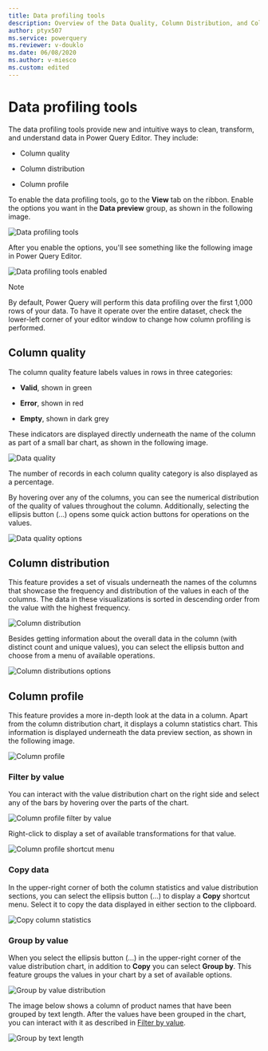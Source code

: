 ```yaml
---
title: Data profiling tools
description: Overview of the Data Quality, Column Distribution, and Column Profile features found inside the Power Query Editor
author: ptyx507
ms.service: powerquery
ms.reviewer: v-douklo
ms.date: 06/08/2020
ms.author: v-miesco
ms.custom: edited
---
```


# Data profiling tools

The data profiling tools provide new and intuitive ways to clean, transform, and understand data in Power Query Editor. They include:

* Column quality

* Column distribution

* Column profile

To enable the data profiling tools, go to the **View** tab on the ribbon. Enable the options you want in the **Data preview** group, as shown in the following image.<!--The image is a bit misleading, since it only shows **Show whitespace** enabled. Suggest re-creating with more of the options enabled.-->

![Data profiling tools](images/me-enable-data-preview-tools.png "Data profiling tools")

After you enable the options, you'll see something like the following image in Power Query Editor.

![Data profiling tools enabled](images/me-data-preview-tools-enabled-v2.png "Data profiling tools enabled")

>[!NOTE]
>By default, Power Query will perform this data profiling over the first 1,000 rows of your data. To have it operate over the entire dataset, check the lower-left corner of your editor window to change how column profiling is performed.<!--Edit okay? This was confusing to me.-->

## Column quality

The column quality feature labels values in rows in three categories:

* **Valid**, shown in green

* **Error**, shown in red

* **Empty**, shown in dark grey

These indicators are displayed directly underneath the name of the column as part of a small bar chart, as shown in the following image.

![Data quality](images/me-data-quality.png "needs detailed alt text")

The number of records in each column quality category is also displayed as a percentage.

By hovering over any of the columns, you can see the numerical distribution of the quality of values throughout the column. Additionally, selecting the ellipsis button (...) opens some quick action buttons for operations on the values.

![Data quality options](images/me-column-quality-hover.png "needs detailed alt text")

## Column distribution

This feature provides a set of visuals underneath the names of the columns that showcase the frequency and distribution of the values in each of the columns. The data in these visualizations is sorted in descending order from the value with the highest frequency.

![Column distribution](images/me-column-distribution.png "Column distribution")

Besides getting information about the overall data in the column (with distinct count and unique values), you can select the ellipsis button and choose from a menu of available operations.

![Column distributions options](images/me-column-distribution-hover.png "needs detailed alt text")

## Column profile

This feature provides a more in-depth look at the data in a column. Apart from the column distribution chart, it displays<!--Edit okay? Wasn't sure what was the agent of action here. --> a column statistics chart. This information is displayed underneath the data preview section, as shown in the following image.

![Column profile](images/me-column-profile.png "Column profile")

### Filter by value

You can interact with the value distribution chart on the right side and select any of the bars by hovering over the parts of the chart.  

![Column profile filter by value](images/me-column-profile-hover.png "needs detailed alt text")

Right-click to display a set of available transformations for that value.

![Column profile shortcut menu](images/column-profile-right-click.png "needs detailed alt text")

### Copy data

In the upper-right corner of both the column statistics and value distribution sections, you can select the ellipsis button (...) to display a **Copy** shortcut menu. Select it to copy the data displayed in either section to the clipboard.

![Copy column statistics](images/me-copy-column-statistics.png "Copy column statistics")

### Group by value

When you select the ellipsis button (...) in the upper-right corner of the value distribution chart, in addition to **Copy** you can select **Group by**. This feature groups the values in your chart by a set of available options.

![Group by value distribution](images/me-value-distribution-group-by.png "Group by value distribution")

The image below shows a column of product names that have been grouped by text length. After the values have been grouped in the chart, you can interact with it<!--I'm not sure what this means. This highlights the main problem with describing the UI as opposed to writing task-oriented content. Sections like this just kind of dangle because they're not integrated into anything. We haven't given the reader a reason to read this.--> as described in [Filter by value](#filter-by-value).

![Group by text length](images/me-text-length-distribution.png "needs detailed alt text")
